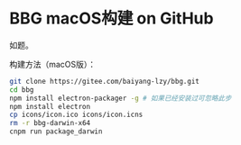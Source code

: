 # BBG macOS构建 on GitHub

如题。

构建方法（macOS版）：

```bash
git clone https://gitee.com/baiyang-lzy/bbg.git
cd bbg
npm install electron-packager -g # 如果已经安装过可忽略此步
npm install electron
cp icons/icon.ico icons/icon.icns
rm -r bbg-darwin-x64
cnpm run package_darwin 
```
